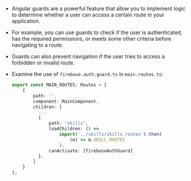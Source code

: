 - Angular guards are a powerful feature that allow you to implement logic to determine whether a user can access a certain route in your application. 

- For example, you can use guards to check if the user is authenticated, has the required permissions, or meets some other criteria before navigating to a route. 

- Guards can also prevent navigation if the user tries to access a forbidden or invalid route. 

- Examine the use of `firebase.auth.guard.ts` in `main.routes.ts`:

  ```typescript
  export const MAIN_ROUTES: Routes = [
      {
          path: '',
          component: MainComponent,
          children: [
            ...
            {
                path: 'skills',
                loadChildren: () =>
                    import('../skills/skills.routes').then(
                        (m) => m.SKILL_ROUTES
                    ),
                canActivate: [firebaseAuthGuard]
            },
          ]
      }
  ];
  ```